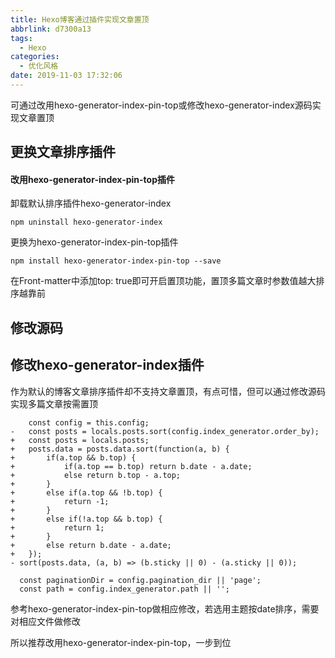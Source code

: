```yaml
---
title: Hexo博客通过插件实现文章置顶
abbrlink: d7300a13
tags:
  - Hexo
categories:
  - 优化风格
date: 2019-11-03 17:32:06
---
```


可通过改用hexo-generator-index-pin-top或修改hexo-generator-index源码实现文章置顶

<!-- more -->

## 更换文章排序插件

#### 改用hexo-generator-index-pin-top插件

卸载默认排序插件hexo-generator-index

```
npm uninstall hexo-generator-index
```

更换为hexo-generator-index-pin-top插件

```
npm install hexo-generator-index-pin-top --save
```

在Front-matter中添加top: true即可开启置顶功能，置顶多篇文章时参数值越大排序越靠前

## 修改源码 

## 修改hexo-generator-index插件

作为默认的博客文章排序插件却不支持文章置顶，有点可惜，但可以通过修改源码实现多篇文章按需置顶

```
    const config = this.config;
-   const posts = locals.posts.sort(config.index_generator.order_by);
+   const posts = locals.posts;
+   posts.data = posts.data.sort(function(a, b) {
+       if(a.top && b.top) {
+           if(a.top == b.top) return b.date - a.date;
+           else return b.top - a.top;
+       }
+       else if(a.top && !b.top) {
+           return -1;
+       }
+       else if(!a.top && b.top) {
+           return 1;
+       }
+       else return b.date - a.date;
+   });
- sort(posts.data, (a, b) => (b.sticky || 0) - (a.sticky || 0));

  const paginationDir = config.pagination_dir || 'page';
  const path = config.index_generator.path || '';
```

参考hexo-generator-index-pin-top做相应修改，若选用主题按date排序，需要对相应文件做修改

所以推荐改用hexo-generator-index-pin-top，一步到位